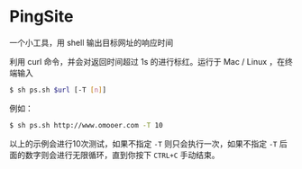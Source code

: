 # PingSite
一个小工具，用 shell 输出目标网址的响应时间

利用 curl 命令，并会对返回时间超过 1s 的进行标红。运行于 Mac / Linux ，在终端输入 
```sh
$ sh ps.sh $url [-T [n]]
```

例如：
```sh
$ sh ps.sh http://www.omooer.com -T 10
```
以上的示例会进行10次测试，如果不指定 `-T` 则只会执行一次，如果不指定 `-T` 后面的数字则会进行无限循环，直到你按下 `CTRL+C` 手动结束。
